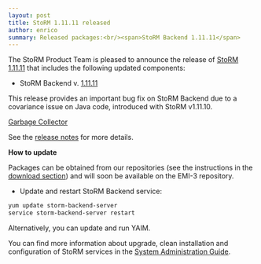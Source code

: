 ```yaml
---
layout: post
title: StoRM 1.11.11 released
author: enrico
summary: Released packages:<br/><span>StoRM Backend 1.11.11</span>
---
```


The StoRM Product Team is pleased to announce the release of [StoRM 1.11.11][release-notes] that
includes the following updated components:

* StoRM Backend v. [1.11.11][backend-rn]

This release provides an important bug fix on StoRM Backend due to a covariance issue on Java code, introduced with StoRM v1.11.10.

[Garbage Collector]({{site.baseurl}}/documentation/sysadmin-guide/1.11.1/#requests-garbage-collector)

See the [release notes][release-notes] for more details.

**How to update**

Packages can be obtained from our repositories (see the instructions in the [download section][download-page]) and will soon be available on the EMI-3 repository.

- Update and restart StoRM Backend service:

```bash
yum update storm-backend-server
service storm-backend-server restart
```

Alternatively, you can update and run YAIM.

You can find more information about upgrade, clean installation and configuration of
StoRM services in the [System Administration Guide][storm-sysadmin-guide].


[backend-rn]: {{site.baseurl}}/release-notes/storm-backend-server/1.11.11/
[release-notes]: {{site.baseurl}}/release-notes/StoRM-v1.11.11.html
[download-page]: {{site.baseurl}}/download.html
[storm-sysadmin-guide]: {{site.baseurl}}/documentation/sysadmin-guide/
